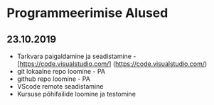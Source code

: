 # Programmeerimise Alused
## 23.10.2019
* Tarkvara paigaldamine ja seadistamine - [https://code.visualstudio.com/] (https://code.visualstudio.com/)
* git lokaalne repo loomine - PA
* github repo loomine - PA
* VScode remote seadistamine
* Kursuse põhifailide loomine ja testomine